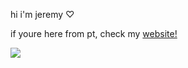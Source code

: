 hi i'm jeremy ♡ 
<p>if youre here from pt, check my <a href="https://ginasfs.neocities.org/">website!</a>

![](https://komarev.com/ghpvc/?username=ginasfs&color=ff69b4&label=Profile+Clicks&style=plastic)
